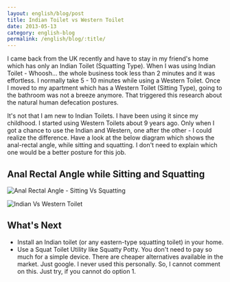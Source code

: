 ```yaml
---
layout: english/blog/post
title: Indian Toilet vs Western Toilet
date: 2013-05-13
category: english-blog
permalink: /english/blog/:title/
---
```


I came back from the UK recently and have to stay in my friend's home which has only an Indian Toilet (Squatting Type). When I was using Indian Toilet - Whoosh... the whole business took less than 2 minutes and it was effortless. I normally take 5 - 10 minutes while using a Western Toilet. Once I moved to my apartment which has a Western Toilet (Sitting Type), going to the bathroom was not a breeze anymore. That triggered this research about the natural human defecation postures.

It's not that I am new to Indian Toilets. I have been using it since my childhood. I started using Western Toilets about 9 years ago. Only when I got a chance to use the Indian and Western, one after the other - I could realize the difference. Have a look at the below diagram which shows the anal-rectal angle, while sitting and squatting. I don't need to explain which one would be a better posture for this job.

## Anal Rectal Angle while Sitting and Squatting

![Anal Rectal Angle - Sitting Vs Squatting]({{site.english.blog.downloads}}/anal-rectal-angle-sitting-squatting-comparison.jpg)

![Indian Vs Western Toilet]({{site.english.blog.downloads}}/indian-vs-western-toilet.jpg)

## What's Next

* Install an Indian toilet (or any eastern-type squatting toilet) in your home.
* Use a Squat Toilet Utility like Squatty Potty. You don't need to pay so much for a simple device. There are cheaper alternatives available in the market. Just google. I never used this personally. So, I cannot comment on this. Just try, if you cannot do option 1.

